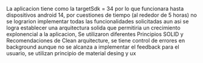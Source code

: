 La aplicacion tiene como la  targetSdk = 34 por lo que funcionara hasta dispositivos android 14,
por cuestiones de tiempo (al rededor de 5 horas) no se lograrion implementar todas las funcionalidades solicitadas aun asi se logra establecer una arquitectura solida que permitiria un crecimiento explonencial a la aplicacion,
Se utilizaron diferentes Principios SOLID y Recomendaciones de Clean arquitecture,
se tiene control de errores en background aunque no se alcanza a implementar el feedback para el usuario,
se utilizan principio de material desing y ux
